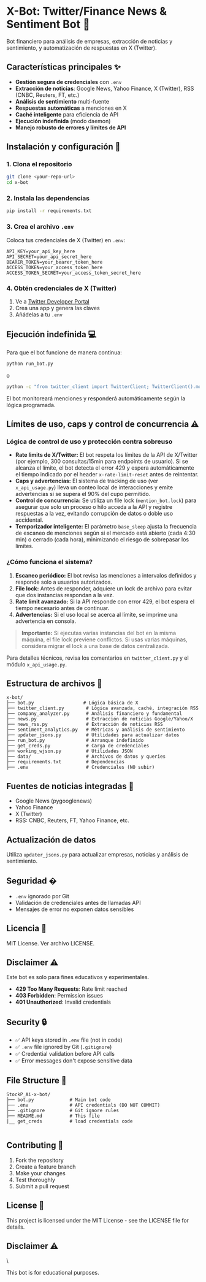 # X-Bot: Twitter/Finance News & Sentiment Bot 🤖

Bot financiero para análisis de empresas, extracción de noticias y sentimiento, y automatización de respuestas en X (Twitter).

## Características principales ✨

- **Gestión segura de credenciales** con `.env`
- **Extracción de noticias**: Google News, Yahoo Finance, X (Twitter), RSS (CNBC, Reuters, FT, etc.)
- **Análisis de sentimiento** multi-fuente
- **Respuestas automáticas** a menciones en X
- **Caché inteligente** para eficiencia de API
- **Ejecución indefinida** (modo daemon)
- **Manejo robusto de errores y límites de API**

## Instalación y configuración 🚀

### 1. Clona el repositorio
```bash
git clone <your-repo-url>
cd x-bot
```

### 2. Instala las dependencias
```bash
pip install -r requirements.txt
```

### 3. Crea el archivo `.env`
Coloca tus credenciales de X (Twitter) en `.env`:

```env
API_KEY=your_api_key_here
API_SECRET=your_api_secret_here
BEARER_TOKEN=your_bearer_token_here
ACCESS_TOKEN=your_access_token_here
ACCESS_TOKEN_SECRET=your_access_token_secret_here
```

### 4. Obtén credenciales de X (Twitter)
1. Ve a [Twitter Developer Portal](https://developer.twitter.com/)
2. Crea una app y genera las claves
3. Añádelas a tu `.env`

## Ejecución indefinida 💻

Para que el bot funcione de manera continua:

```bash
python run_bot.py
```
o
```bash
python -c "from twitter_client import TwitterClient; TwitterClient().monitor_and_respond_mentions()"
```

El bot monitoreará menciones y responderá automáticamente según la lógica programada.

## Límites de uso, caps y control de concurrencia ⚠️

### Lógica de control de uso y protección contra sobreuso

- **Rate limits de X/Twitter:** El bot respeta los límites de la API de X/Twitter (por ejemplo, 300 consultas/15min para endpoints de usuario). Si se alcanza el límite, el bot detecta el error 429 y espera automáticamente el tiempo indicado por el header `x-rate-limit-reset` antes de reintentar.
- **Caps y advertencias:** El sistema de tracking de uso (ver `x_api_usage.py`) lleva un conteo local de interacciones y emite advertencias si se supera el 90% del cupo permitido.
- **Control de concurrencia:** Se utiliza un file lock (`mention_bot.lock`) para asegurar que solo un proceso o hilo acceda a la API y registre respuestas a la vez, evitando corrupción de datos o doble uso accidental.
- **Temporizador inteligente:** El parámetro `base_sleep` ajusta la frecuencia de escaneo de menciones según si el mercado está abierto (cada 4:30 min) o cerrado (cada hora), minimizando el riesgo de sobrepasar los límites.

### ¿Cómo funciona el sistema?

1. **Escaneo periódico:** El bot revisa las menciones a intervalos definidos y responde solo a usuarios autorizados.
2. **File lock:** Antes de responder, adquiere un lock de archivo para evitar que dos instancias respondan a la vez.
3. **Rate limit avanzado:** Si la API responde con error 429, el bot espera el tiempo necesario antes de continuar.
4. **Advertencias:** Si el uso local se acerca al límite, se imprime una advertencia en consola.

> **Importante:** Si ejecutas varias instancias del bot en la misma máquina, el file lock previene conflictos. Si usas varias máquinas, considera migrar el lock a una base de datos centralizada.

Para detalles técnicos, revisa los comentarios en `twitter_client.py` y el módulo `x_api_usage.py`.

## Estructura de archivos 📁

```
x-bot/
├── bot.py                  # Lógica básica de X
├── twitter_client.py        # Lógica avanzada, caché, integración RSS
├── company_analyzer.py      # Análisis financiero y fundamental
├── news.py                  # Extracción de noticias Google/Yahoo/X
├── news_rss.py              # Extracción de noticias RSS
├── sentiment_analytics.py   # Métricas y análisis de sentimiento
├── updater_jsons.py         # Utilidades para actualizar datos
├── run_bot.py               # Arranque indefinido
├── get_creds.py             # Carga de credenciales
├── working_wjson.py         # Utilidades JSON
├── data/                    # Archivos de datos y queries
├── requirements.txt         # Dependencias
├── .env                     # Credenciales (NO subir)
```

## Fuentes de noticias integradas 📰
- Google News (pygooglenews)
- Yahoo Finance
- X (Twitter)
- RSS: CNBC, Reuters, FT, Yahoo Finance, etc.

## Actualización de datos
Utiliza `updater_jsons.py` para actualizar empresas, noticias y análisis de sentimiento.

## Seguridad �

- `.env` ignorado por Git
- Validación de credenciales antes de llamadas API
- Mensajes de error no exponen datos sensibles

## Licencia 📄

MIT License. Ver archivo LICENSE.

## Disclaimer ⚠️

Este bot es solo para fines educativos y experimentales.
- **429 Too Many Requests**: Rate limit reached
- **403 Forbidden**: Permission issues
- **401 Unauthorized**: Invalid credentials

## Security 🔒

- ✅ API keys stored in `.env` file (not in code)
- ✅ `.env` file ignored by Git (`.gitignore`)
- ✅ Credential validation before API calls
- ✅ Error messages don't expose sensitive data

## File Structure 📁

```
StockP_Ai-x-bot/
├── bot.py             # Main bot code
├── .env               # API credentials (DO NOT COMMIT)
├── .gitignore         # Git ignore rules
├── README.md          # This file
|__ get_creds          # load credentials code
   
```

## Contributing 🤝

1. Fork the repository
2. Create a feature branch
3. Make your changes
4. Test thoroughly
5. Submit a pull request

## License 📄

This project is licensed under the MIT License - see the LICENSE file for details.

## Disclaimer ⚠️
\

This bot is for educational purposes.
 

